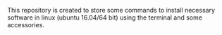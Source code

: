 This repository is created to store 
some commands to install necessary software
in linux (ubuntu 16.04/64 bit) using the 
terminal and some accessories.
